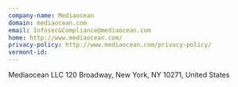 ```yaml
---
company-name: Mediaocean
domain: mediaocean.com
email: Infosec&Compliance@mediaocean.com
home: http://www.mediaocean.com/
privacy-policy: http://www.mediaocean.com/privacy-policy/
vermont-id: 
---
```


Mediaocean LLC
120 Broadway, New York, NY 10271, United States


